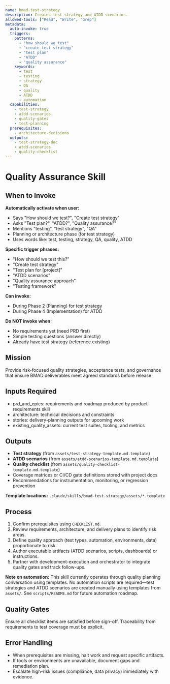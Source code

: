 ```yaml
---
name: bmad-test-strategy
description: Creates test strategy and ATDD scenarios.
allowed-tools: ["Read", "Write", "Grep"]
metadata:
  auto-invoke: true
  triggers:
    patterns:
      - "how should we test"
      - "create test strategy"
      - "test plan"
      - "ATDD"
      - "quality assurance"
    keywords:
      - test
      - testing
      - strategy
      - QA
      - quality
      - ATDD
      - automation
  capabilities:
    - test-strategy
    - atdd-scenarios
    - quality-gates
    - test-planning
  prerequisites:
    - architecture-decisions
  outputs:
    - test-strategy-doc
    - atdd-scenarios
    - quality-checklist
---
```


# Quality Assurance Skill

## When to Invoke

**Automatically activate when user:**
- Says "How should we test?", "Create test strategy"
- Asks "Test plan?", "ATDD?", "Quality assurance?"
- Mentions "testing", "test strategy", "QA"
- Planning or architecture phase (for test strategy)
- Uses words like: test, testing, strategy, QA, quality, ATDD

**Specific trigger phrases:**
- "How should we test this?"
- "Create test strategy"
- "Test plan for [project]"
- "ATDD scenarios"
- "Quality assurance approach"
- "Testing framework"

**Can invoke:**
- During Phase 2 (Planning) for test strategy
- During Phase 4 (Implementation) for ATDD

**Do NOT invoke when:**
- No requirements yet (need PRD first)
- Simple testing questions (answer directly)
- Already have test strategy (reference existing)

## Mission
Provide risk-focused quality strategies, acceptance tests, and governance that ensure BMAD deliverables meet agreed standards before release.

## Inputs Required
- prd_and_epics: requirements and roadmap produced by product-requirements skill
- architecture: technical decisions and constraints
- stories: delivery-planning outputs for upcoming work
- existing_quality_assets: current test suites, tooling, and metrics

## Outputs
- **Test strategy** (from `assets/test-strategy-template.md.template`)
- **ATDD scenarios** (from `assets/atdd-scenarios-template.md.template`)
- **Quality checklist** (from `assets/quality-checklist-template.md.template`)
- Coverage matrices or CI/CD gate definitions stored with project docs
- Recommendations for instrumentation, monitoring, or regression prevention

**Template locations:** `.claude/skills/bmad-test-strategy/assets/*.template`

## Process
1. Confirm prerequisites using `CHECKLIST.md`.
2. Review requirements, architecture, and delivery plans to identify risk areas.
3. Define quality approach (test types, automation, environments, data) proportionate to risk.
4. Author executable artifacts (ATDD scenarios, scripts, dashboards) or instructions.
5. Partner with development-execution and orchestrator to integrate quality gates and track follow-ups.

**Note on automation:** This skill currently operates through quality planning conversation using templates. No automation scripts are required—test strategies and ATDD scenarios are created manually using templates from `assets/`. See `scripts/README.md` for future automation roadmap.

## Quality Gates
Ensure all checklist items are satisfied before sign-off. Traceability from requirements to test coverage must be explicit.

## Error Handling
- When prerequisites are missing, halt work and request specific artifacts.
- If tools or environments are unavailable, document gaps and remediation plan.
- Escalate high-risk issues (compliance, data privacy) immediately with evidence.
